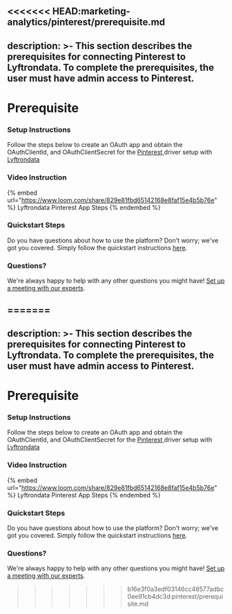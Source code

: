 <<<<<<< HEAD:marketing-analytics/pinterest/prerequisite.md
---
description: >-
  This section describes the prerequisites for connecting Pinterest to
  Lyftrondata. To complete the prerequisites, the user must have admin access to
  Pinterest.
---

# Prerequisite

<mark style="color:blue;"></mark>

### Setup Instructions

Follow the steps below to create an OAuth app and obtain the OAuthClientId, and OAuthClientSecret for the [Pinterest](https://www.lyftrondata.com/integration/marketing-analytics/pinterest/)[ ](https://www.lyftrondata.com/integration/freshdesk/)driver setup with [Lyftrondata](https://www.lyftrondata.com)

### Video Instruction

{% embed url="https://www.loom.com/share/829e81fbd65142168e8faf15e4b5b76e" %}
Lyftrondata Pinterest App Steps
{% endembed %}

### Quickstart Steps

Do you have questions about how to use the platform? Don't worry; we've got you covered. Simply follow the quickstart instructions [here](../../../quickstart-steps.md).

### Questions? <a href="#questions" id="questions"></a>

We're always happy to help with any other questions you might have! [Set up a meeting with our experts](https://www.lyftrondata.com/book-a-meeting/).

=======
---
description: >-
  This section describes the prerequisites for connecting Pinterest to
  Lyftrondata. To complete the prerequisites, the user must have admin access to
  Pinterest.
---

# Prerequisite

<mark style="color:blue;"></mark>

### Setup Instructions

Follow the steps below to create an OAuth app and obtain the OAuthClientId, and OAuthClientSecret for the [Pinterest](https://www.lyftrondata.com/integration/marketing-analytics/pinterest/)[ ](https://www.lyftrondata.com/integration/freshdesk/)driver setup with [Lyftrondata](https://www.lyftrondata.com)

### Video Instruction

{% embed url="https://www.loom.com/share/829e81fbd65142168e8faf15e4b5b76e" %}
Lyftrondata Pinterest App Steps
{% endembed %}

### Quickstart Steps

Do you have questions about how to use the platform? Don't worry; we've got you covered. Simply follow the quickstart instructions [here](../../../quickstart-steps.md).

### Questions? <a href="#questions" id="questions"></a>

We're always happy to help with any other questions you might have! [Set up a meeting with our experts](https://www.lyftrondata.com/book-a-meeting/).

>>>>>>> b16e3f0a3edf03146cc48577adbc0ee91cb4dc3d:pinterest/prerequisite.md
